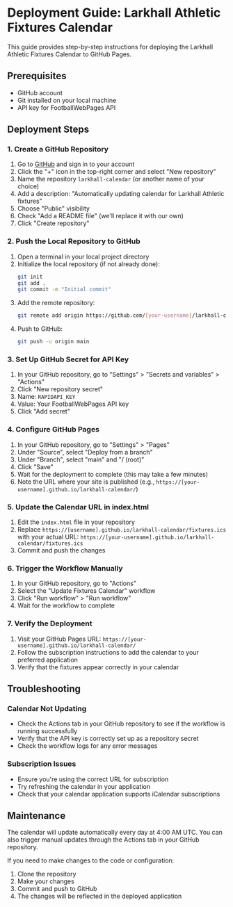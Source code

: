 # Deployment Guide: Larkhall Athletic Fixtures Calendar

This guide provides step-by-step instructions for deploying the Larkhall Athletic Fixtures Calendar to GitHub Pages.

## Prerequisites

- GitHub account
- Git installed on your local machine
- API key for FootballWebPages API

## Deployment Steps

### 1. Create a GitHub Repository

1. Go to [GitHub](https://github.com) and sign in to your account
2. Click the "+" icon in the top-right corner and select "New repository"
3. Name the repository `larkhall-calendar` (or another name of your choice)
4. Add a description: "Automatically updating calendar for Larkhall Athletic fixtures"
5. Choose "Public" visibility
6. Check "Add a README file" (we'll replace it with our own)
7. Click "Create repository"

### 2. Push the Local Repository to GitHub

1. Open a terminal in your local project directory
2. Initialize the local repository (if not already done):
   ```bash
   git init
   git add .
   git commit -m "Initial commit"
   ```
3. Add the remote repository:
   ```bash
   git remote add origin https://github.com/[your-username]/larkhall-calendar.git
   ```
4. Push to GitHub:
   ```bash
   git push -u origin main
   ```

### 3. Set Up GitHub Secret for API Key

1. In your GitHub repository, go to "Settings" > "Secrets and variables" > "Actions"
2. Click "New repository secret"
3. Name: `RAPIDAPI_KEY`
4. Value: Your FootballWebPages API key
5. Click "Add secret"

### 4. Configure GitHub Pages

1. In your GitHub repository, go to "Settings" > "Pages"
2. Under "Source", select "Deploy from a branch"
3. Under "Branch", select "main" and "/ (root)"
4. Click "Save"
5. Wait for the deployment to complete (this may take a few minutes)
6. Note the URL where your site is published (e.g., `https://[your-username].github.io/larkhall-calendar/`)

### 5. Update the Calendar URL in index.html

1. Edit the `index.html` file in your repository
2. Replace `https://[username].github.io/larkhall-calendar/fixtures.ics` with your actual URL:
   `https://[your-username].github.io/larkhall-calendar/fixtures.ics`
3. Commit and push the changes

### 6. Trigger the Workflow Manually

1. In your GitHub repository, go to "Actions"
2. Select the "Update Fixtures Calendar" workflow
3. Click "Run workflow" > "Run workflow"
4. Wait for the workflow to complete

### 7. Verify the Deployment

1. Visit your GitHub Pages URL: `https://[your-username].github.io/larkhall-calendar/`
2. Follow the subscription instructions to add the calendar to your preferred application
3. Verify that the fixtures appear correctly in your calendar

## Troubleshooting

### Calendar Not Updating

- Check the Actions tab in your GitHub repository to see if the workflow is running successfully
- Verify that the API key is correctly set up as a repository secret
- Check the workflow logs for any error messages

### Subscription Issues

- Ensure you're using the correct URL for subscription
- Try refreshing the calendar in your application
- Check that your calendar application supports iCalendar subscriptions

## Maintenance

The calendar will update automatically every day at 4:00 AM UTC. You can also trigger manual updates through the Actions tab in your GitHub repository.

If you need to make changes to the code or configuration:

1. Clone the repository
2. Make your changes
3. Commit and push to GitHub
4. The changes will be reflected in the deployed application
